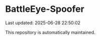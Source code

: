 # BattleEye-Spoofer

Last updated: 2025-06-28 22:50:02

This repository is automatically maintained.
